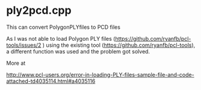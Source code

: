 ply2pcd.cpp
===========

This can convert PolygonPLYfiles to PCD files 

As I was not able to load Polygon PLY files (https://github.com/ryanfb/pcl-tools/issues/2 ) using the existing tool (https://github.com/ryanfb/pcl-tools), a different function was used and the problem got solved.

More at

http://www.pcl-users.org/error-in-loading-PLY-files-sample-file-and-code-attached-td4035114.html#a4035116



